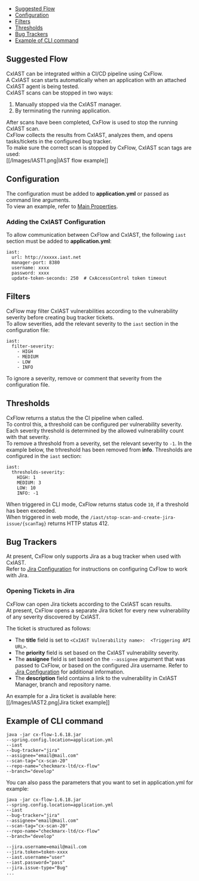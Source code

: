 * [Suggested Flow](#suggestedFlow)
* [Configuration](#configuration)
* [Filters](#filters)
* [Thresholds](#thresholds)
* [Bug Trackers](#bugTrackers)
* [Example of CLI command](#exampleOfCli)

## <a name="suggestedFlow">Suggested Flow</a>
CxIAST can be integrated within a CI/CD pipeline using CxFlow.  
A CxIAST scan starts automatically when an application with an attached CxIAST agent is being tested.  
CxIAST scans can be stopped in two ways:
1. Manually stopped via the CxIAST manager.
2. By terminating the running application.

After scans have been completed, CxFlow is used to stop the running CxIAST scan.  
CxFlow collects the results from CxIAST, analyzes them, and opens tasks/tickets in the configured bug tracker.  
To make sure the correct scan is stopped by CxFlow, CxIAST scan tags are used:  
[[/Images/IAST1.png|IAST flow example]]

## <a name="configuration">Configuration</a>
The configuration must be added to **application.yml** or passed as command line arguments.  
To view an example, refer to [Main Properties](https://github.com/checkmarx-ltd/cx-flow/wiki/Configuration#main).

### Adding the CxIAST Configuration
To allow communication between CxFlow and CxIAST, the following `iast` section must be added to **application.yml**:
```
iast:
  url: http://xxxxx.iast.net
  manager-port: 8380
  username: xxxx
  password: xxxx
  update-token-seconds: 250  # CxAccessControl token timeout
```
 
## <a name="filters">Filters</a>
CxFlow may filter CxIAST vulnerabilities according to the vulnerability severity before creating bug tracker tickets.  
To allow severities, add the relevant severity to the `iast` section in the configuration file:
```
iast:
  filter-severity:
    - HIGH
    - MEDIUM
    - LOW
    - INFO    
```
To ignore a severity, remove or comment that severity from the configuration file.

## <a name="thresholds">Thresholds</a>
CxFlow returns a status the the CI pipeline when called.  
To control this, a threshold can be configured per vulnerability severity.  
Each severity threshold is determined by the allowed vulnerability count with that severity.  
To remove a threshold from a severity, set the relevant severity to `-1`. In the example below, the trhreshold has been removed from **info**. 
Thresholds are configured in the `iast` section:
```
iast:
  thresholds-severity:
    HIGH: 1
    MEDIUM: 3
    LOW: 10
    INFO: -1
```
When triggered in CLI mode, CxFlow returns status code `10`, if a threshold has been exceeded.  
When triggered in web mode, the `/iast/stop-scan-and-create-jira-issue/{scanTag}` returns HTTP status 412.

## <a name="bugTrackers">Bug Trackers</a>
At present, CxFlow only supports Jira as a bug tracker when used with CxIAST.  
Refer to [Jira Configuration](https://github.com/checkmarx-ltd/cx-flow/wiki/Bug-Trackers-and-Feedback-Channels#jira) for instructions on configuring CxFlow to work with Jira.

### Opening Tickets in Jira
CxFlow can open Jira tickets according to the CxIAST scan results.  
At present, CxFlow opens a separate Jira ticket for every new vulnerability of any severity discovered by CxIAST.

The ticket is structured as follows:
- The **title** field is set to `<CxIAST Vulnerability name>:  <Triggering API URL>`.
- The **priority** field is set based on the CxIAST vulnerability severity.
- The **assignee** field is set based on the `--assignee` argument that was passed to CxFlow, or based on the configured Jira username. Refer to [Jira Configuration](https://github.com/checkmarx-ltd/cx-flow/wiki/Bug-Trackers-and-Feedback-Channels#jira) for additional information.
- The **description** field contains a link to the vulnerability in CxIAST Manager, branch and repository name.


An example for a Jira ticket is available here:  
[[/Images/IAST2.png|Jira ticket example]]


## <a name="exampleOfCli">Example of CLI command</a>

```
java -jar cx-flow-1.6.18.jar 
--spring.config.location=application.yml
--iast
--bug-tracker="jira"
--assignee="email@mail.com"
--scan-tag="cx-scan-20"
--repo-name="checkmarx-ltd/cx-flow"
--branch="develop"
```

You can also pass the parameters that you want to set in application.yml
for example:

```
java -jar cx-flow-1.6.18.jar 
--spring.config.location=application.yml
--iast
--bug-tracker="jira"
--assignee="email@mail.com"
--scan-tag="cx-scan-20"
--repo-name="checkmarx-ltd/cx-flow"
--branch="develop"

--jira.username=email@mail.com
--jira.token=token-xxxx
--iast.username="user"
--iast.password="pass"
--jira.issue-type="Bug"
...
```


